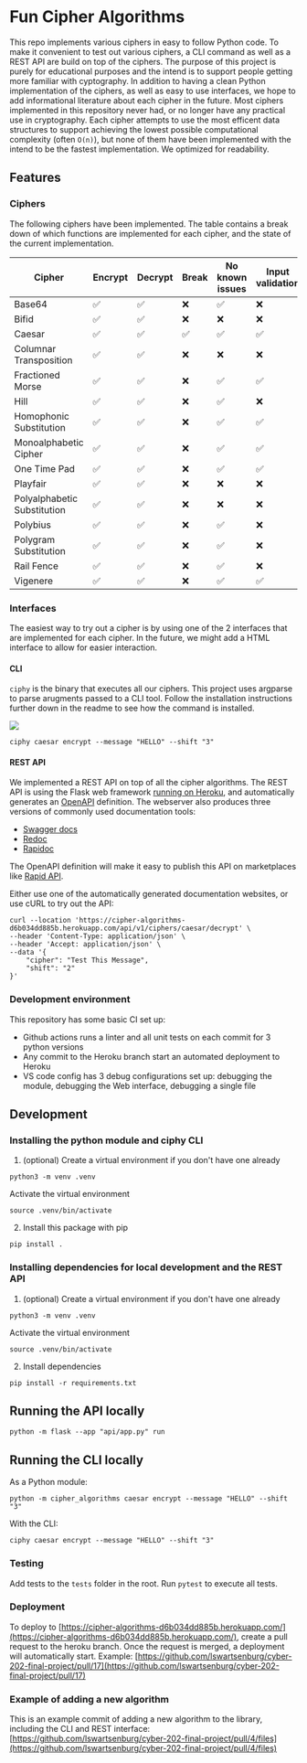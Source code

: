 # Fun Cipher Algorithms

This repo implements various ciphers in easy to follow Python code. To make it convenient to test out various ciphers, a CLI command as well as a REST API are build on top of the ciphers. The purpose of this project is purely for educational purposes and the intend is to support people getting more familiar with cyptography. In addition to having a clean Python implementation of the ciphers, as well as easy to use interfaces, we hope to add informational literature about each cipher in the future. Most ciphers implemented in this repository never had, or no longer have any practical use in cryptography. 
Each cipher attempts to use the most efficent data structures to support achieving the lowest possible computational complexity (often `O(n)`), but none of them have been implemented with the intend to be the fastest implementation. We optimized for readability.

## Features

### Ciphers
The following ciphers have been implemented. The table contains a break down of which functions are implemented for each cipher, and the state of the current implementation.

| Cipher                      | Encrypt | Decrypt | Break | No known issues | Input validation | Has unit tests |
| --------------------------- | ------- | ------- | ----- | --------------- | ---------------- | -------------- |
| Base64                      | ✅       | ✅       | ❌     | ✅               | ❌                | ✅              |
| Bifid                       | ✅       | ✅       | ❌     | ❌               | ❌                | ✅              |
| Caesar                      | ✅       | ✅       | ✅     | ✅               | ✅                | ✅              |
| Columnar Transposition      | ✅       | ✅       | ❌     | ❌               | ❌                | ✅              |
| Fractioned Morse            | ✅       | ✅       | ❌     | ✅               | ✅                | ✅              |
| Hill                        | ✅       | ✅       | ❌     | ✅               | ❌                | ✅              |
| Homophonic Substitution     | ✅       | ✅       | ❌     | ✅               | ✅                | ✅              |
| Monoalphabetic Cipher       | ✅       | ✅       | ❌     | ✅               | ✅                | ✅              |
| One Time Pad                | ✅       | ✅       | ❌     | ✅               | ✅                | ✅              |
| Playfair                    | ✅       | ✅       | ❌     | ❌               | ❌                | ✅              |
| Polyalphabetic Substitution | ✅       | ✅       | ❌     | ❌               | ❌                | ✅              |
| Polybius                    | ✅       | ✅       | ❌     | ✅               | ❌                | ✅              |
| Polygram Substitution       | ✅       | ✅       | ❌     | ✅               | ❌                | ✅              |
| Rail Fence                  | ✅       | ✅       | ❌     | ✅               | ❌                | ✅              |
| Vigenere                    | ✅       | ✅       | ❌     | ✅               | ✅                | ✅              |

### Interfaces
The easiest way to try out a cipher is by using one of the 2 interfaces that are implemented for each cipher. In the future, we might add a HTML interface to allow for easier interaction.

#### CLI
`ciphy` is the binary that executes all our ciphers. This project uses argparse to parse arugments passed to a CLI tool. Follow the installation instructions further down in the readme to see how the command is installed. 

![](docs/cli_recording.gif)

```shell
ciphy caesar encrypt --message "HELLO" --shift "3"
```


#### REST API
We implemented a REST API on top of all the cipher algorithms. The REST API is using the Flask web framework [running on Heroku](https://cipher-algorithms-d6b034dd885b.herokuapp.com/docs/), and automatically generates an [OpenAPI](https://www.openapis.org/) definition. The webserver also produces three versions of commonly used documentation tools:
- [Swagger docs](https://cipher-algorithms-d6b034dd885b.herokuapp.com/docs/)
- [Redoc](https://cipher-algorithms-d6b034dd885b.herokuapp.com/docs/redoc)
- [Rapidoc](https://cipher-algorithms-d6b034dd885b.herokuapp.com/docs/rapidoc)

The OpenAPI definition will make it easy to publish this API on marketplaces like [Rapid API](https://rapidapi.com/).

Either use one of the automatically generated documentation websites, or use cURL to try out the API:

```shell
curl --location 'https://cipher-algorithms-d6b034dd885b.herokuapp.com/api/v1/ciphers/caesar/decrypt' \
--header 'Content-Type: application/json' \
--header 'Accept: application/json' \
--data '{
    "cipher": "Test This Message",
    "shift": "2"
}'
```

### Development environment
This repository has some basic CI set up:
- Github actions runs a linter and all unit tests on each commit for 3 python versions
- Any commit to the Heroku branch start an automated deployment to Heroku
- VS code config has 3 debug configurations set up: debugging the module, debugging the Web interface, debugging a single file






## Development
### Installing the python module and ciphy CLI
1. (optional) 
Create a virtual environment if you don't have one already
```shell
python3 -m venv .venv
```

Activate the virtual environment
```shell
source .venv/bin/activate
```
2. Install this package with pip
```shell
pip install .
```
### Installing dependencies for local development and the REST API
1. (optional) 
Create a virtual environment if you don't have one already
```shell
python3 -m venv .venv
```

Activate the virtual environment
```shell
source .venv/bin/activate
```
2. Install dependencies
```shell
pip install -r requirements.txt
```

## Running the API locally
```shell
python -m flask --app "api/app.py" run
```

## Running the CLI locally
As a Python module:
```shell
python -m cipher_algorithms caesar encrypt --message "HELLO" --shift "3"
```
With the CLI:
```shell
ciphy caesar encrypt --message "HELLO" --shift "3"
```

### Testing
Add tests to the `tests` folder in the root. Run `pytest` to execute all tests.

### Deployment
To deploy to [https://cipher-algorithms-d6b034dd885b.herokuapp.com/](https://cipher-algorithms-d6b034dd885b.herokuapp.com/), create a pull request to the heroku branch. Once the request is merged, a deployment will automatically start. Example: [https://github.com/lswartsenburg/cyber-202-final-project/pull/17](https://github.com/lswartsenburg/cyber-202-final-project/pull/17)

### Example of adding a new algorithm
This is an example commit of adding a new algorithm to the library, including the CLI and REST interface:
[https://github.com/lswartsenburg/cyber-202-final-project/pull/4/files](https://github.com/lswartsenburg/cyber-202-final-project/pull/4/files)